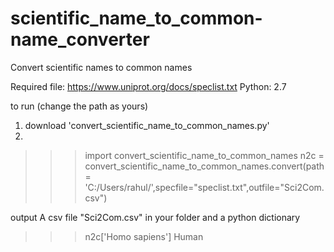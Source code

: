 # scientific_name_to_common-name_converter
Convert scientific names to common names

Required file: https://www.uniprot.org/docs/speclist.txt
Python: 2.7

to run (change the path as yours)
1. download 'convert_scientific_name_to_common_names.py'
2.

>>> import convert_scientific_name_to_common_names
>>> n2c = convert_scientific_name_to_common_names.convert(path = 'C:/Users/rahul/',specfile="speclist.txt",outfile="Sci2Com.csv")

output 
A csv file "Sci2Com.csv" in your folder and a python dictionary
>>> n2c['Homo sapiens']
>>> Human
